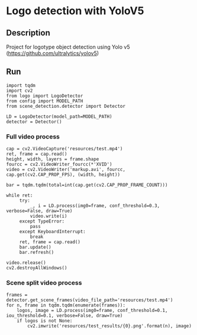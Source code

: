# Logo detection with YoloV5

## Description
Project for logotype object detection using Yolo v5 (https://github.com/ultralytics/yolov5)

## Run
```python3
import tqdm
import cv2
from logo import LogoDetector
from config import MODEL_PATH
from scene_detection.detector import Detector

LD = LogoDetector(model_path=MODEL_PATH)
detector = Detector()
```

### Full video process
```python3
cap = cv2.VideoCapture('resources/test.mp4')
ret, frame = cap.read()
height, width, layers = frame.shape
fourcc = cv2.VideoWriter_fourcc(*'XVID')
video = cv2.VideoWriter('markup.avi', fourcc, cap.get(cv2.CAP_PROP_FPS), (width, height))

bar = tqdm.tqdm(total=int(cap.get(cv2.CAP_PROP_FRAME_COUNT)))

while ret:
     try:
         _, i = LD.process(img0=frame, conf_threshold=0.3, verbose=False, draw=True)
         video.write(i)
     except TypeError:
         pass
     except KeyboardInterrupt:
         break
     ret, frame = cap.read()
     bar.update()
     bar.refresh()

video.release()
cv2.destroyAllWindows()
```

### Scene split video process
```python3
frames = detector.get_scene_frames(video_file_path='resources/test.mp4')
for n, frame in tqdm.tqdm(enumerate(frames)):
    logos, image = LD.process(img0=frame, conf_threshold=0.1, iou_threshold=0.1, verbose=False, draw=True)
    if logos is not None:
        cv2.imwrite('resources/test_results/{0}.png'.format(n), image)
```
